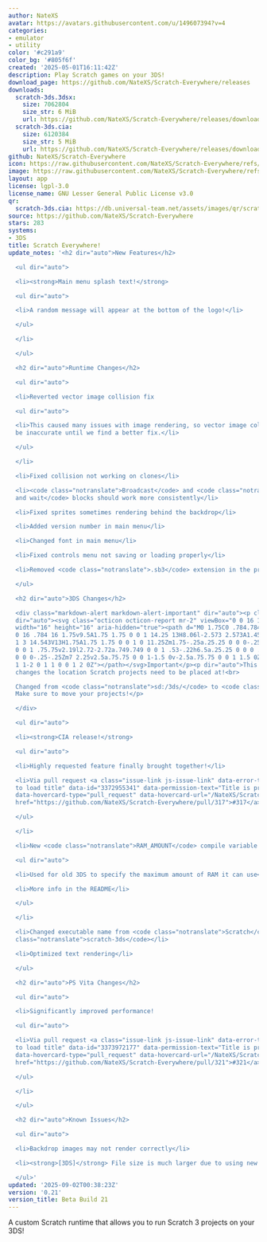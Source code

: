```yaml
---
author: NateXS
avatar: https://avatars.githubusercontent.com/u/149607394?v=4
categories:
- emulator
- utility
color: '#c291a9'
color_bg: '#805f6f'
created: '2025-05-01T16:11:42Z'
description: Play Scratch games on your 3DS!
download_page: https://github.com/NateXS/Scratch-Everywhere/releases
downloads:
  scratch-3ds.3dsx:
    size: 7062804
    size_str: 6 MiB
    url: https://github.com/NateXS/Scratch-Everywhere/releases/download/0.21/scratch-3ds.3dsx
  scratch-3ds.cia:
    size: 6120384
    size_str: 5 MiB
    url: https://github.com/NateXS/Scratch-Everywhere/releases/download/0.21/scratch-3ds.cia
github: NateXS/Scratch-Everywhere
icon: https://raw.githubusercontent.com/NateXS/Scratch-Everywhere/refs/heads/main/gfx/icon.png
image: https://raw.githubusercontent.com/NateXS/Scratch-Everywhere/refs/heads/main/gfx/logo.png
layout: app
license: lgpl-3.0
license_name: GNU Lesser General Public License v3.0
qr:
  scratch-3ds.cia: https://db.universal-team.net/assets/images/qr/scratch-3ds-cia.png
source: https://github.com/NateXS/Scratch-Everywhere
stars: 283
systems:
- 3DS
title: Scratch Everywhere!
update_notes: '<h2 dir="auto">New Features</h2>

  <ul dir="auto">

  <li><strong>Main menu splash text!</strong>

  <ul dir="auto">

  <li>A random message will appear at the bottom of the logo!</li>

  </ul>

  </li>

  </ul>

  <h2 dir="auto">Runtime Changes</h2>

  <ul dir="auto">

  <li>Reverted vector image collision fix

  <ul dir="auto">

  <li>This caused many issues with image rendering, so vector image collision will
  be inaccurate until we find a better fix.</li>

  </ul>

  </li>

  <li>Fixed collision not working on clones</li>

  <li><code class="notranslate">Broadcast</code> and <code class="notranslate">Broadcast
  and wait</code> blocks should work more consistently</li>

  <li>Fixed sprites sometimes rendering behind the backdrop</li>

  <li>Added version number in main menu</li>

  <li>Changed font in main menu</li>

  <li>Fixed controls menu not saving or loading properly</li>

  <li>Removed <code class="notranslate">.sb3</code> extension in the project menu</li>

  </ul>

  <h2 dir="auto">3DS Changes</h2>

  <div class="markdown-alert markdown-alert-important" dir="auto"><p class="markdown-alert-title"
  dir="auto"><svg class="octicon octicon-report mr-2" viewBox="0 0 16 16" version="1.1"
  width="16" height="16" aria-hidden="true"><path d="M0 1.75C0 .784.784 0 1.75 0h12.5C15.216
  0 16 .784 16 1.75v9.5A1.75 1.75 0 0 1 14.25 13H8.06l-2.573 2.573A1.458 1.458 0 0
  1 3 14.543V13H1.75A1.75 1.75 0 0 1 0 11.25Zm1.75-.25a.25.25 0 0 0-.25.25v9.5c0 .138.112.25.25.25h2a.75.75
  0 0 1 .75.75v2.19l2.72-2.72a.749.749 0 0 1 .53-.22h6.5a.25.25 0 0 0 .25-.25v-9.5a.25.25
  0 0 0-.25-.25Zm7 2.25v2.5a.75.75 0 0 1-1.5 0v-2.5a.75.75 0 0 1 1.5 0ZM9 9a1 1 0
  1 1-2 0 1 1 0 0 1 2 0Z"></path></svg>Important</p><p dir="auto">This beta release
  changes the location Scratch projects need to be placed at!<br>

  Changed from <code class="notranslate">sd:/3ds/</code> to <code class="notranslate">sd:/3ds/scratch-everywhere</code>!
  Make sure to move your projects!</p>

  </div>

  <ul dir="auto">

  <li><strong>CIA release!</strong>

  <ul dir="auto">

  <li>Highly requested feature finally brought together!</li>

  <li>Via pull request <a class="issue-link js-issue-link" data-error-text="Failed
  to load title" data-id="3372955341" data-permission-text="Title is private" data-url="https://github.com/NateXS/Scratch-Everywhere/issues/317"
  data-hovercard-type="pull_request" data-hovercard-url="/NateXS/Scratch-Everywhere/pull/317/hovercard"
  href="https://github.com/NateXS/Scratch-Everywhere/pull/317">#317</a>!</li>

  </ul>

  </li>

  <li>New <code class="notranslate">RAM_AMOUNT</code> compile variable

  <ul dir="auto">

  <li>Used for old 3DS to specify the maximum amount of RAM it can use</li>

  <li>More info in the README</li>

  </ul>

  </li>

  <li>Changed executable name from <code class="notranslate">Scratch</code> to <code
  class="notranslate">scratch-3ds</code></li>

  <li>Optimized text rendering</li>

  </ul>

  <h2 dir="auto">PS Vita Changes</h2>

  <ul dir="auto">

  <li>Significantly improved performance!

  <ul dir="auto">

  <li>Via pull request <a class="issue-link js-issue-link" data-error-text="Failed
  to load title" data-id="3373972177" data-permission-text="Title is private" data-url="https://github.com/NateXS/Scratch-Everywhere/issues/321"
  data-hovercard-type="pull_request" data-hovercard-url="/NateXS/Scratch-Everywhere/pull/321/hovercard"
  href="https://github.com/NateXS/Scratch-Everywhere/pull/321">#321</a>!</li>

  </ul>

  </li>

  </ul>

  <h2 dir="auto">Known Issues</h2>

  <ul dir="auto">

  <li>Backdrop images may not render correctly</li>

  <li><strong>[3DS]</strong> File size is much larger due to using new fonts</li>

  </ul>'
updated: '2025-09-02T00:38:23Z'
version: '0.21'
version_title: Beta Build 21
---
```

A custom Scratch runtime that allows you to run Scratch 3 projects on your 3DS!